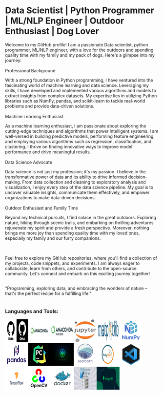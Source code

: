 # Data Scientist | Python Programmer | ML/NLP Engineer | Outdoor Enthusiast | Dog Lover

Welcome to my GitHub profile! I am a passionate Data scientist, python programmer, ML/NLP engineer, with a love for the outdoors and spending quality time with my family and my pack of dogs. Here's a glimpse into my journey:</br></br>
Professional Background</br>

With a strong foundation in Python programming, I have ventured into the fascinating world of machine learning and data science. Leveraging my skills, I have developed and implemented various algorithms and models to extract insights from complex datasets. My expertise lies in utilizing Python libraries such as NumPy, pandas, and scikit-learn to tackle real-world problems and provide data-driven solutions.</br></br>
Machine Learning Enthusiast</br>

As a machine learning enthusiast, I am passionate about exploring the cutting-edge techniques and algorithms that power intelligent systems. I am well-versed in building predictive models, performing feature engineering, and employing various algorithms such as regression, classification, and clustering. I thrive on finding innovative ways to improve model performance and drive meaningful results.</br></br>
Data Science Advocate</br>

Data science is not just my profession; it's my passion. I believe in the transformative power of data and its ability to drive informed decision-making. From data collection and cleaning to exploratory analysis and visualization, I enjoy every step of the data science pipeline. My goal is to uncover valuable insights, communicate them effectively, and empower organizations to make data-driven decisions.</br></br>
Outdoor Enthusiast and Family Time</br>

Beyond my technical pursuits, I find solace in the great outdoors. Exploring nature, hiking through scenic trails, and embarking on thrilling adventures rejuvenate my spirit and provide a fresh perspective. Moreover, nothing brings me more joy than spending quality time with my loved ones, especially my family and our furry companions.</br></br></br>

Feel free to explore my GitHub repositories, where you'll find a collection of my projects, code snippets, and experiments. I am always eager to collaborate, learn from others, and contribute to the open-source community. Let's connect and embark on this exciting journey together!</br></br>

"Programming, exploring data, and embracing the wonders of nature – that's the perfect recipe for a fulfilling life."</br></br>

### Languages and Tools:

<img src="https://github.com/UARKHAWG/UARKHAWG/blob/b9ae562a26e440b2dae6131aea2ed858c0658e9a/github.png" width="75" height="75"><img src="https://github.com/UARKHAWG/UARKHAWG/blob/5c8c8962f478545165768bf4620faa477b625f06/anaconda.jpg" width="75" height="75"><img src="https://github.com/UARKHAWG/UARKHAWG/blob/5c8c8962f478545165768bf4620faa477b625f06/anaconda.nucleus.png" width="75" height="75"><img src="https://github.com/UARKHAWG/UARKHAWG/blob/5c8c8962f478545165768bf4620faa477b625f06/jupyter.png" width="75" height="75"><img src="https://github.com/UARKHAWG/UARKHAWG/blob/main/matplotlib.png" width="75" height="75"><img src="https://github.com/UARKHAWG/UARKHAWG/blob/5c8c8962f478545165768bf4620faa477b625f06/numpy.png" width="75" height="75"><img src="https://github.com/UARKHAWG/UARKHAWG/blob/5c8c8962f478545165768bf4620faa477b625f06/pandas.png" width="75" height="75"><img src="https://github.com/UARKHAWG/UARKHAWG/blob/5c8c8962f478545165768bf4620faa477b625f06/pycharm.png" width="75" height="75"><img src="https://github.com/UARKHAWG/UARKHAWG/blob/5c8c8962f478545165768bf4620faa477b625f06/python.jpeg" width="75" height="75"><img src="https://github.com/UARKHAWG/UARKHAWG/blob/5c8c8962f478545165768bf4620faa477b625f06/seaborn.png" width="75" height="75"><img src="https://github.com/UARKHAWG/UARKHAWG/blob/5c8c8962f478545165768bf4620faa477b625f06/sql.png" width="75" height="75"><img src="https://github.com/UARKHAWG/UARKHAWG/blob/5c8c8962f478545165768bf4620faa477b625f06/vscode.jpg" width="75" height="75">
<img src="https://github.com/UARKHAWG/UARKHAWG/blob/8ebebbd016be7f42ecef1b0f4f86c3aee4e9b63a/tf_logo_social.png" width="75" height="75"><img src="https://github.com/UARKHAWG/UARKHAWG/blob/8ebebbd016be7f42ecef1b0f4f86c3aee4e9b63a/OpenCV_Logo.png" width="75" height="75"><img src="https://github.com/UARKHAWG/UARKHAWG/blob/771f0cb78bffa52392318a5d3682256260bd5195/docker.png" width="75" height="75"><img src="https://github.com/UARKHAWG/UARKHAWG/blob/6021d5fa6fc3a6991f98513fc460731248a21717/db-browser.jpeg" width="75" height="75"><img src="https://github.com/UARKHAWG/UARKHAWG/blob/6021d5fa6fc3a6991f98513fc460731248a21717/mongodb.png" width="75" height="75">
